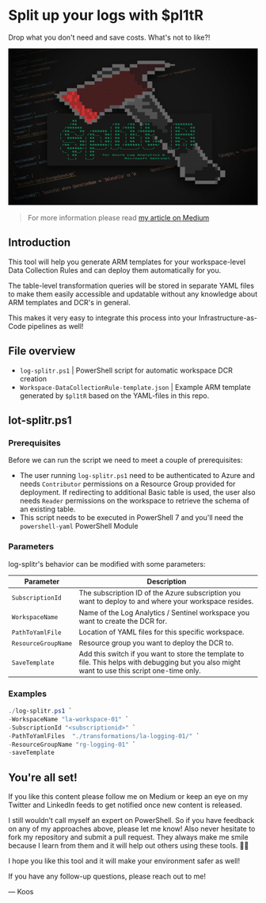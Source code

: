 # Split up your logs with $pl1tR
Drop what you don't need and save costs. What's not to like?!

![SplitR logo](.images/splitr-logo.jpg)

> For more information please read [my article on Medium]()

## Introduction

This tool will help you generate ARM templates for your workspace-level Data Collection Rules and can deploy them automatically for you.

The table-level transformation queries will be stored in separate YAML files to make them easily accessible and updatable without any knowledge about ARM templates and DCR's in general.

This makes it very easy to integrate this process into your Infrastructure-as-Code pipelines as well!

## File overview

* `log-splitr.ps1` | PowerShell script for automatic workspace DCR creation
* `Workspace-DataCollectionRule-template.json` | Example ARM template generated by `$pl1tR` based on the YAML-files in this repo.

## lot-splitr.ps1

### Prerequisites

Before we can run the script we need to meet a couple of prerequisites:

* The user running `log-splitr.ps1` need to be authenticated to Azure and needs `Contributor` permissions on a Resource Group provided for deployment. If redirecting to additional Basic table is used, the user also needs `Reader` permissions on the workspace to retrieve the schema of an existing table.
* This script needs to be executed in PowerShell 7 and you'll need the `powershell-yaml` PowerShell Module

### Parameters

log-splitr's behavior can be modified with some parameters:

| Parameter | Description |
| --- | --- |
| `SubscriptionId` | The subscription ID of the Azure subscription you want to deploy to and where your workspace resides. |
| `WorkspaceName` | Name of the Log Analytics / Sentinel workspace you want to create the DCR for. |
| `PathToYamlFile` | Location of YAML files for this specific workspace. |
| `ResourceGroupName` | Resource group you want to deploy the DCR to. |
| `SaveTemplate` | Add this switch if you want to store the template to file. This helps with debugging but you also might want to use this script one-time only. |

### Examples

```PowerShell
./log-splitr.ps1 `
-WorkspaceName "la-workspace-01" `
-SubscriptionId "<subscriptionid>" `
-PathToYamlFiles  "./transformations/la-logging-01/" `
-ResourceGroupName "rg-logging-01" `
-saveTemplate
```

## You're all set!

If you like this content please follow me on Medium or keep an eye on my Twitter and LinkedIn feeds to get notified once new content is released.

I still wouldn’t call myself an expert on PowerShell. So if you have feedback on any of my approaches above, please let me know! Also never hesitate to fork my repository and submit a pull request. They always make me smile because I learn from them and it will help out others using these tools. 👌🏻

I hope you like this tool and it will make your environment safer as well!

If you have any follow-up questions, please reach out to me!

— Koos
